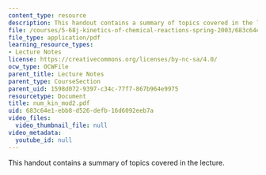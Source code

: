 ```yaml
---
content_type: resource
description: This handout contains a summary of topics covered in the lecture.
file: /courses/5-68j-kinetics-of-chemical-reactions-spring-2003/683c64e1ebb8d526defb16d6092eeb7a_num_kin_mod2.pdf
file_type: application/pdf
learning_resource_types:
- Lecture Notes
license: https://creativecommons.org/licenses/by-nc-sa/4.0/
ocw_type: OCWFile
parent_title: Lecture Notes
parent_type: CourseSection
parent_uid: 1598d072-9397-c34c-77f7-867b964e9975
resourcetype: Document
title: num_kin_mod2.pdf
uid: 683c64e1-ebb8-d526-defb-16d6092eeb7a
video_files:
  video_thumbnail_file: null
video_metadata:
  youtube_id: null
---
```

This handout contains a summary of topics covered in the lecture.